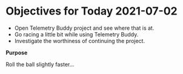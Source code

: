 # Objectives for Today 2021-07-02

- Open Telemetry Buddy project and see where that is at.
- Go racing a little bit while using Telemetry Buddy.
- Investigate the worthiness of continuing the project.

**Purpose**

Roll the ball slightly faster...
